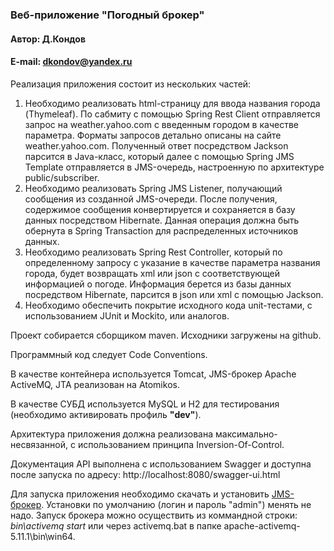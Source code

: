 ### Веб-приложение "Погодный брокер"

#### Автор: Д.Кондов

#### E-mail: dkondov@yandex.ru

Реализация приложения состоит из нескольких частей:
1.	Необходимо реализовать html-страницу для ввода названия города (Thymeleaf). По сабмиту с помощью Spring Rest Client отправляется запрос на weather.yahoo.com с введенным городом в качестве параметра. Форматы запросов детально описаны на сайте weather.yahoo.com. Полученный ответ посредством Jackson парсится в Java-класс, который далее с помощью Spring JMS Template отправляется в JMS-очередь, настроенную по архитектуре public/subscriber.
2.	Необходимо реализовать Spring JMS Listener, получающий сообщения из созданной JMS-очереди. После получения, содержимое сообщения конвертируется и сохраняется в базу данных посредством Hibernate. Данная операция должна быть обернута в Spring Transaction для распределенных источников данных.
3.	Необходимо реализовать Spring Rest Controller, который по определенному запросу с указание в качестве параметра названия города, будет возвращать xml или json с соответствующей информацией о погоде. Информация берется из базы данных посредством Hibernate, парсится в json или xml с помощью Jackson.
4.	Необходимо обеспечить покрытие исходного кода unit-тестами, с использованием JUnit и Mockito, или аналогов.

Проект собирается сборщиком maven. Исходники загружены на github.

Программный код следует Code Conventions.

В качестве контейнера используется Tomcat, JMS-брокер Apache ActiveMQ, JTA реализован на Atomikos.

В качестве СУБД используется MySQL и H2 для тестирования (необходимо активировать профиль **"dev"**).

Архитектура приложения должна реализована максимально-несвязанной, с использованием принципа Inversion-Of-Control.

Документация API выполнена с использованием Swagger и доступна после запуска по адресу: http://localhost:8080/swagger-ui.html

Для запуска приложения необходимо скачать и установить [JMS-брокер](http://activemq.apache.org/activemq-5153-release.html). 
Установки по умолчанию (логин и пароль "admin") менять не надо.
Запуск брокера можно осуществить из коммандной строки: _bin\activemq_ _start_ или через activemq.bat в папке apache-activemq-5.11.1\bin\win64.